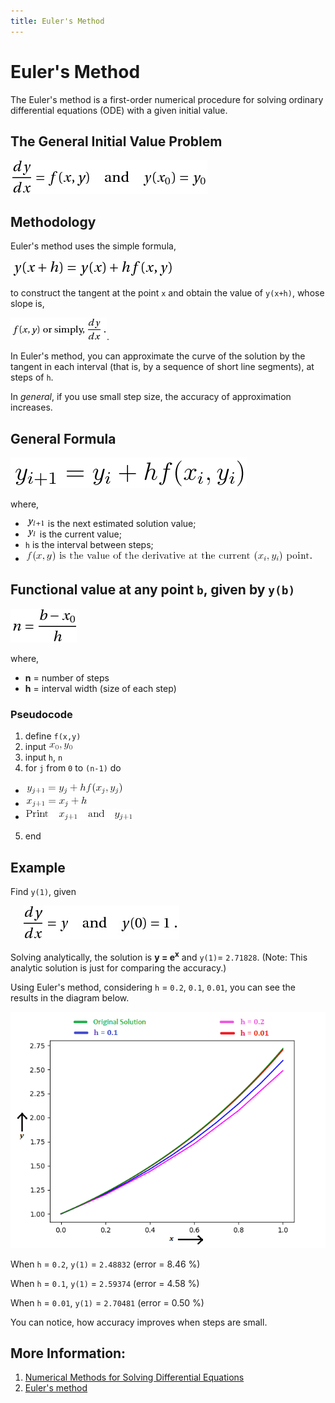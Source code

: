 ```yaml
---
title: Euler's Method
---
```


# Euler's Method

The Euler's method is a first-order numerical procedure for solving ordinary differential equations (ODE) with a given initial value.

## The General Initial Value Problem

![](https://raw.githubusercontent.com/pranabendra/articles/master/Euler-method/images/eqn006.png)

## Methodology

Euler's method uses the simple formula,

![](https://raw.githubusercontent.com/pranabendra/articles/master/Euler-method/images/eqn3.png)

to construct the tangent at the point `x` and obtain the value of `y(x+h)`, whose slope is, 

![](https://raw.githubusercontent.com/pranabendra/articles/master/Euler-method/images/eqn008.png).

In Euler's method, you can approximate the curve of the solution by the tangent in each interval (that is, by a sequence of short line segments), at steps of `h`.

In <i>general</i>, if you use small step size, the accuracy of approximation increases.

## General Formula

![](https://raw.githubusercontent.com/pranabendra/articles/master/Euler-method/images/eqn7.png)

where,
* ![](https://raw.githubusercontent.com/pranabendra/articles/master/Euler-method/images/eqn9.png) is the next estimated solution value;
* ![](https://raw.githubusercontent.com/pranabendra/articles/master/Euler-method/images/eqn10.png) is the current value;
* `h` is the interval between steps;
* ![](https://raw.githubusercontent.com/pranabendra/articles/master/Euler-method/images/eqn005.png)

## Functional value at any point `b`, given by `y(b)`

![](https://raw.githubusercontent.com/pranabendra/articles/master/Euler-method/images/eqn6.png)

where,
* <b>n</b> = number of steps
* <b>h</b> = interval width (size of each step)

### Pseudocode

1. define `f(x,y)`
2. input ![](https://raw.githubusercontent.com/pranabendra/articles/master/Euler-method/images/eqn17.png)
3. input `h`, `n`
4. for `j` from `0` to `(n-1)` do

* ![](https://raw.githubusercontent.com/pranabendra/articles/master/Euler-method/images/eqn13.png)
* ![](https://raw.githubusercontent.com/pranabendra/articles/master/Euler-method/images/eqn14.png)
* ![](https://raw.githubusercontent.com/pranabendra/articles/master/Euler-method/images/eqn003.png)

5. end

## Example

Find `y(1)`, given

&nbsp;&nbsp;&nbsp;&nbsp; ![](https://raw.githubusercontent.com/pranabendra/articles/master/Euler-method/images/eqn007.png)


Solving analytically, the solution is <b>y = e<sup>x</sup></b> and `y(1)`= `2.71828`. (Note: This analytic solution is just for comparing the accuracy.)

Using Euler's method, considering `h` = `0.2`, `0.1`, `0.01`, you can see the results in the diagram below.

![](https://raw.githubusercontent.com/pranabendra/articles/master/Euler-method/images/comparison.png)

When `h` = `0.2`, `y(1)` = `2.48832`  (error = 8.46 %)

When `h` = `0.1`, `y(1)` = `2.59374`  (error = 4.58 %)

When `h` = `0.01`, `y(1)` = `2.70481`  (error = 0.50 %)

You can notice, how accuracy improves when steps are small.

## More Information:
1. [Numerical Methods for Solving Differential Equations](http://calculuslab.deltacollege.edu/ODE/7-C-1/7-C-1-h-c.html)
2. [Euler's method](https://en.wikipedia.org/wiki/Euler_method)
